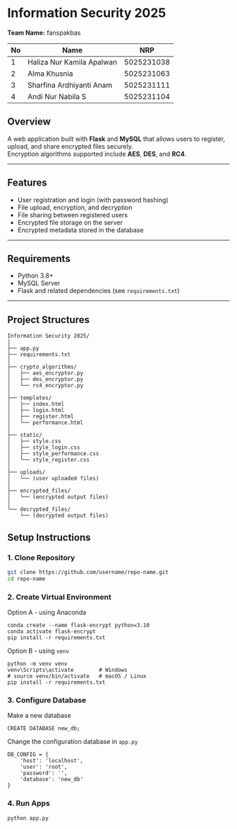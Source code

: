 ﻿# Information Security 2025

**Team Name:** fanspakbas

| No | Name                        |    NRP     |
|----|-----------------------------|------------|
| 1  | Haliza Nur Kamila Apalwan   | 5025231038 |
| 2  | Alma Khusnia                | 5025231063 |
| 3  | Sharfina Ardhiyanti Anam    | 5025231111 |
| 4  | Andi Nur Nabila S           | 5025231104 |

## Overview

A web application built with **Flask** and **MySQL** that allows users to register, upload, and share encrypted files securely.  
Encryption algorithms supported include **AES**, **DES**, and **RC4**.

---

## Features

- User registration and login (with password hashing)
- File upload, encryption, and decryption
- File sharing between registered users
- Encrypted file storage on the server
- Encrypted metadata stored in the database

---

## Requirements

- Python 3.8+
- MySQL Server
- Flask and related dependencies (see `requirements.txt`)

---

## Project Structures

```
Information Security 2025/
│
├── app.py
├── requirements.txt
│
├── crypto_algorithms/
│   ├── aes_encryptor.py
│   ├── des_encryptor.py
│   └── rc4_encryptor.py
│
├── templates/
│   ├── index.html
│   ├── login.html
│   ├── register.html
│   └── performance.html
│
├── static/
│   ├── style.css
│   ├── style_login.css
│   ├── style_performance.css
│   └── style_register.css
│
├── uploads/
│   └── (user uploaded files)
│
├── encrypted_files/
│   └── (encrypted output files)
│
└── decrypted_files/
    └── (decrypted output files)

```


## Setup Instructions

### 1. Clone Repository

```bash
git clone https://github.com/username/repo-name.git
cd repo-name
```

### 2. Create Virtual Environment

Option A - using Anaconda
```
conda create --name flask-encrypt python=3.10
conda activate flask-encrypt
pip install -r requirements.txt
```

Option B - using `venv`
```
python -m venv venv
venv\Scripts\activate        # Windows
# source venv/bin/activate   # macOS / Linux
pip install -r requirements.txt
```

### 3. Configure Database

Make a new database
```
CREATE DATABASE new_db;
```

Change the configuration database in `app.py`

```
DB_CONFIG = {
    'host': 'localhost',
    'user': 'root',
    'password': '',       
    'database': 'new_db'
}
```

### 4. Run Apps
```
python app.py
```



